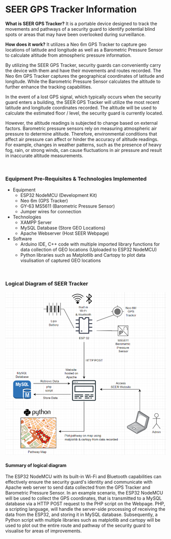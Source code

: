 # SEER GPS Tracker Information

**What is SEER GPS Tracker?** It is a portable device designed to track the movements and pathways of a security guard to identify potential blind spots or areas that may have been overlooked during surveillance.

**How does it work?** It utilizes a Neo 6m GPS Tracker to capture geo locations of latitude and longitude as well as a Barometric Pressure Sensor to calculate altitude from atmospheric pressure information.

By utilizing the SEER GPS Tracker, security guards can conveniently carry the device with them and have their movements and routes recorded. The Neo 6m GPS Tracker captures the geographical coordinates of latitude and longitude. While the Barometric Pressure Sensor calculates the altitude to further enhance the tracking capabilities. 

In the event of a lost GPS signal, which typically occurs when the security guard enters a building, the SEER GPS Tracker will utilize the most recent latitude and longitude coordinates recorded. The altitude will be used to calculate the estimated floor / level, the security guard is currently located.

However, the altitude readings is subjected to change based on external factors. Barometric pressure sensors rely on measuring atmospheric air pressure to determine altitude. Therefore, environmental conditions that affect air pressure can affect or hinder the accuracy of altitude readings. For example, changes in weather patterns, such as the presence of heavy fog, rain, or strong winds, can cause fluctuations in air pressure and result in inaccurate altitude measurements.

<br>

### Equipment Pre-Requisites & Technologies Implemented 
- Equipment
  - ESP32 NodeMCU (Development Kit)
  - Neo 6m (GPS Tracker)
  - GY-63 MS5611 (Barometric Pressure Sensor)
  - Jumper wires for connection
- Technologies
  - XAMPP Server
  - MySQL Database (Store GEO Locations)
  - Apache Webserver (Host SEER Webpage)
- Software
  - Arduino IDE, C++ code with multiple imported library functions for data collection of GEO locations (Uploaded to ESP32 NodeMCU)
  -  Python libraries such as Matplotlib and Cartopy to plot data visulisation of captured GEO locations

<br>

### Logical Diagram of SEER Tracker

![Logical Diagram](https://github.com/Lim-Jiaxian/SEER_GPS_Tracker/blob/main/Images/Logical_Diagram.PNG)

#### Summary of logical diagram

The ESP32 NodeMCU with its built-in Wi-Fi and Bluetooth capabilities can effectively ensure the security guard's identity and communicate with Apache web server to send data collected from the GPS Tracker and Barometric Pressure Sensor. In an example scenario, the ESP32 NodeMCU will be used to collect the GPS coordinates, that is transmitted to a MySQL database via a HTTP POST request to the PHP script on the Webpage. PHP, a scripting language, will handle the server-side processing of receiving the data from the ESP32, and storing it in MySQL database. Subsequently, a Python script with multiple libraries such as matplotlib and cartopy will be used to plot out the entire route and pathway of the security guard to visualise for areas of improvements.